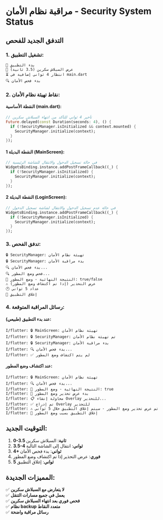 # مراقبة نظام الأمان - Security System Status

## التدفق الجديد للفحص

### 1. تشغيل التطبيق:
```
🚀 بدء التطبيق
📱 عرض السبلاش سكرين (3.5 ثانية)
⏳ انتظار 4 ثواني إضافية في main.dart
🔍 بدء فحص الأمان
```

### 2. نقاط تهيئة نظام الأمان:

#### النقطة الأساسية (main.dart):
```dart
// تأخير 4 ثواني للتأكد من انتهاء السبلاش سكرين
Future.delayed(const Duration(seconds: 4), () {
  if (!SecurityManager.isInitialized && context.mounted) {
    SecurityManager.initialize(context);
  }
});
```

#### النقطة البديلة 1 (MainScreen):
```dart
// في حالة تسجيل الدخول والانتقال للشاشة الرئيسية
WidgetsBinding.instance.addPostFrameCallback((_) {
  if (!SecurityManager.isInitialized) {
    SecurityManager.initialize(context);
  }
});
```

#### النقطة البديلة 2 (LoginScreen):
```dart
// في حالة عدم تسجيل الدخول والانتقال لشاشة تسجيل الدخول
WidgetsBinding.instance.addPostFrameCallback((_) {
  if (!SecurityManager.isInitialized) {
    SecurityManager.initialize(context);
  }
});
```

### 3. تدفق الفحص:
```
🔒 SecurityManager: تهيئة نظام الأمان
🔒 SecurityManager: بدء مراقبة الأمان
🔍 بدء فحص الأمان...
🔍 فحص وضع المطور...
🎯 النتيجة النهائية - وضع المطور: true/false
⚠️ عرض التحذير (إذا تم اكتشاف وضع المطور)
🕐 عداد 5 ثواني
🚪 إغلاق التطبيق
```

### 4. رسائل المراقبة المتوقعة:

#### عند بدء التطبيق (طبيعي):
```
I/flutter: 🔒 MainScreen: تهيئة نظام الأمان
I/flutter: 🔒 SecurityManager: تم تهيئة نظام الأمان
I/flutter: 🔒 SecurityManager: بدء مراقبة الأمان
I/flutter: 🔍 بدء فحص الأمان...
I/flutter: ✅ لم يتم اكتشاف وضع المطور
```

#### عند اكتشاف وضع المطور:
```
I/flutter: 🔒 MainScreen: تهيئة نظام الأمان
I/flutter: 🔍 بدء فحص الأمان...
I/flutter: 🎯 النتيجة النهائية - وضع المطور: true
I/flutter: 🚨 بدء عرض تحذير وضع المطور
I/flutter: 📋 محاولة إنشاء Overlay للتحذير...
I/flutter: ✅ تم إدراج Overlay للتحذير
I/flutter: ⚠️ تم عرض تحذير وضع المطور - سيتم إغلاق التطبيق خلال 5 ثواني
I/flutter: 🚪 إغلاق التطبيق بسبب وضع المطور
```

## التوقيت الجديد:

1. **0-3.5 ثانية**: السبلاش سكرين
2. **3.5-4 ثواني**: انتقال إلى الشاشة التالية
3. **4+ ثواني**: بدء فحص الأمان
4. **فوري**: عرض التحذير إذا تم اكتشاف وضع المطور
5. **5 ثواني**: إغلاق التطبيق

## المميزات الجديدة:

✅ **لا يتعارض مع السبلاش سكرين**  
✅ **يعمل في جميع مسارات التنقل**  
✅ **فحص فوري بعد انتهاء السبلاش سكرين**  
✅ **نظام backup متعدد النقاط**  
✅ **رسائل مراقبة واضحة**